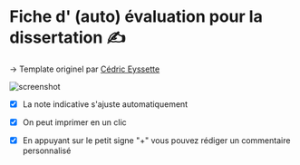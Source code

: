 # Fiche d' (auto) évaluation pour la dissertation ✍️

→ Template originel par [Cédric Eyssette](https://github.com/eyssette/ressources-generales-enseignement-philosophie/blob/master/checklist.html)

![screenshot](https://github.com/XenocodeRCE/eval-dissert/assets/4918142/6e4225a6-c9d6-474c-8ac6-265323da5bea)

- [x] La note indicative s'ajuste automatiquement
- [x] On peut imprimer en un clic
- [x] En appuyant sur le petit signe "+" vous pouvez rédiger un commentaire personnalisé

